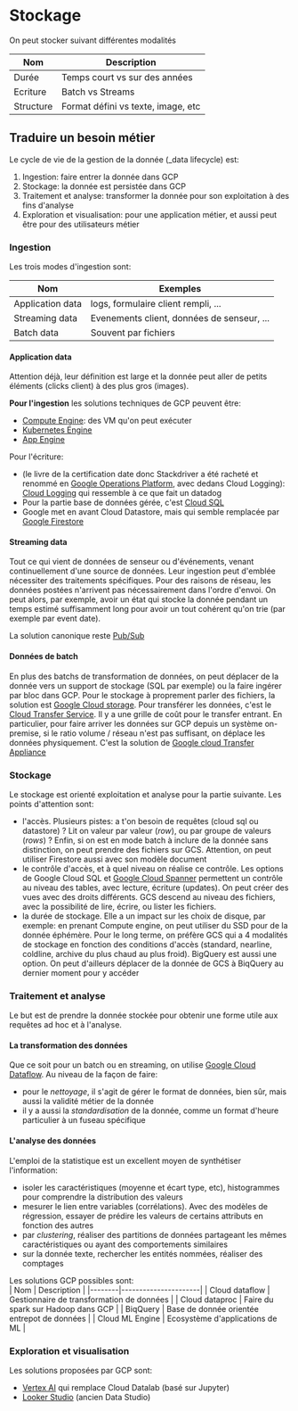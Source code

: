 # Stockage 

On peut stocker suivant différentes modalités

| Nom | Description |
|-----|-------------|
| Durée | Temps court vs sur des années |
| Ecriture | Batch vs Streams |
| Structure | Format défini vs texte, image, etc |

## Traduire un besoin métier 

Le cycle de vie de la gestion de la donnée (_data lifecycle) est:
1. Ingestion: faire entrer la donnée dans GCP
2. Stockage: la donnée est persistée dans GCP 
3. Traitement et analyse: transformer la donnée pour son exploitation à des fins d'analyse
4. Exploration et visualisation: pour une application métier, et aussi peut être pour des utilisateurs métier

### Ingestion 

Les trois modes d'ingestion sont: 

| Nom | Exemples |
|---------------|------------------|
| Application data | logs, formulaire client rempli, ...|
| Streaming data | Evenements client, données de senseur, ... |
| Batch data | Souvent par fichiers | 

#### Application data 

Attention déjà, leur définition est large et la donnée peut aller de petits éléments (clicks client) à des plus gros (images). 


__Pour l'ingestion__ les solutions techniques de GCP peuvent être: 
* [Compute Engine](https://cloud.google.com/products/compute?hl=fr): des VM qu'on peut exécuter 
* [Kubernetes Engine](https://cloud.google.com/kubernetes-engine/docs/concepts/kubernetes-engine-overview?hl=fr)
* [App Engine](https://cloud.google.com/appengine/docs/an-overview-of-app-engine?hl=fr)

Pour l'écriture:

* (le livre de la certification date donc Stackdriver a été racheté et renommé en [Google Operations Platform](https://cloud.google.com/products/operations?hl=fr), avec dedans Cloud Logging): [Cloud Logging](https://cloud.google.com/logging/docs?hl=fr) qui ressemble à ce que fait un datadog 
* Pour la partie base de données gérée, c'est [Cloud SQL](https://cloud.google.com/sql?hl=fr)
* Google met en avant Cloud Datastore, mais qui semble remplacée par [Google Firestore](https://cloud.google.com/firestore?hl=fr)

#### Streaming data

Tout ce qui vient de données de senseur ou d'événements, venant continuellement d'une source de données. 
Leur ingestion peut d'emblée nécessiter des traitements spécifiques. 
Pour des raisons de réseau, les données postées n'arrivent pas nécessairement dans l'ordre d'envoi. 
On peut alors, par exemple, avoir un état qui stocke la donnée pendant un temps estimé suffisamment long pour avoir un tout cohérent qu'on trie (par exemple par event date). 


La solution canonique reste [Pub/Sub](https://cloud.google.com/pubsub/docs/overview?hl=fr)

#### Données de batch 

En plus des batchs de transformation de données, on peut déplacer de la donnée vers un support de stockage (SQL par exemple) ou la faire ingérer par bloc dans GCP. 
Pour le stockage à proprement parler des fichiers, la solution est [Google Cloud storage](https://cloud.google.com/storage/docs/introduction). 
Pour transférer les données, c'est le [Cloud Transfer Service](https://cloud.google.com/storage-transfer-service?hl=fr). 
Il y a une grille de coût pour le transfer entrant. 
En particulier, pour faire arriver les données sur GCP depuis un système on-premise, si le ratio volume / réseau n'est pas suffisant, on déplace les données physiquement. 
C'est la solution de [Google cloud Transfer Appliance](https://cloud.google.com/transfer-appliance/docs/4.0/overview?hl=fr)


### Stockage 

Le stockage est orienté exploitation et analyse pour la partie suivante. 
Les points d'attention sont: 
* l'accès. Plusieurs pistes: a t'on besoin de requêtes (cloud sql ou datastore) ? Lit on valeur par valeur (_row_), ou par groupe de valeurs (_rows_) ? Enfin, si on est en mode batch à inclure de la donnée sans distinction, on peut prendre des fichiers sur GCS. Attention, on peut utiliser Firestore aussi avec son modèle document
* le contrôle d'accès, et à quel niveau on réalise ce contrôle. Les options de Google Cloud SQL et [Google Cloud Spanner](https://cloud.google.com/spanner?hl=fr) permettent un contrôle au niveau des tables, avec lecture, écriture (updates). On peut créer des vues avec des droits différents. GCS descend au niveau des fichiers, avec la possibilité de lire, écrire, ou lister les fichiers.  
* la durée de stockage. Elle a un impact sur les choix de disque, par exemple: en prenant Compute engine, on peut utiliser du SSD pour de la donnée éphémère. Pour le long terme, on préfère GCS qui a 4 modalités de stockage en fonction des conditions d'accès (standard, nearline, coldline, archive du plus chaud au plus froid). BigQuery est aussi une option. On peut d'ailleurs déplacer de la donnée de GCS à BiqQuery au dernier moment pour y accéder 

### Traitement et analyse 

Le but est de prendre la donnée stockée pour obtenir une forme utile aux requêtes ad hoc et à l'analyse. 


#### La transformation des données 
Que ce soit pour un batch ou en streaming, on utilise [Google Cloud Dataflow](https://cloud.google.com/dataflow/docs/overview?hl=fr). 
Au niveau de la façon de faire:
* pour le _nettoyage_, il s'agit de gérer le format de données, bien sûr, mais aussi la validité métier de la donnée 
* il y a aussi la _standardisation_ de la donnée, comme un format d'heure particulier à un fuseau spécifique

#### L'analyse des données 

L'emploi de la statistique est un excellent moyen de synthétiser l'information: 
* isoler les caractéristiques (moyenne et écart type, etc), histogrammes pour comprendre la distribution des valeurs
* mesurer le lien entre variables (corrélations). Avec des modèles de régression, essayer de prédire les valeurs de certains attributs en fonction des autres 
* par _clustering_, réaliser des partitions de données partageant les mêmes caractéristiques ou ayant des comportements similaires 
* sur la donnée texte, rechercher les entités nommées, réaliser des comptages


Les solutions GCP possibles sont:  
| Nom | Description |
|--------|----------------------|
| Cloud dataflow | Gestionnaire de transformation de données |
| Cloud dataproc | Faire du spark sur Hadoop dans GCP | 
| BiqQuery | Base de donnée orientée entrepot de données | 
| Cloud ML Engine | Ecosystème d'applications de ML |

### Exploration et visualisation

Les solutions proposées par GCP sont:
* [Vertex AI](https://cloud.google.com/vertex-ai?hl=fr) qui remplace Cloud Datalab (basé sur Jupyter) 
* [Looker  Studio](https://cloud.google.com/looker-studio?hl=fr) (ancien Data Studio)
